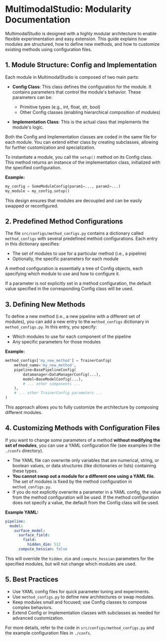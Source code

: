 # MultimodalStudio: Modularity Documentation

MultimodalStudio is designed with a highly modular architecture to enable flexible experimentation and easy extension. This guide explains how modules are structured, how to define new methods, and how to customize existing methods using configuration files.

## 1. Module Structure: Config and Implementation

Each module in MultimodalStudio is composed of two main parts:

- **Config Class**: This class defines the configuration for the module. It contains parameters that control the module's behavior. These parameters can be:
  - Primitive types (e.g., int, float, str, bool)
  - Other Config classes (enabling hierarchical composition of modules)

- **Implementation Class**: This is the actual class that implements the module's logic.

Both the Config and Implementation classes are coded in the same file for each module. You can extend either class by creating subclasses, allowing for further customization and specialization.

To instantiate a module, you call the `setup()` method on its Config class. This method returns an instance of the implementation class, initialized with the specified configuration.

**Example:**
```python
my_config = SomeModuleConfig(param1=..., param2=...)
my_module = my_config.setup()
```

This design ensures that modules are decoupled and can be easily swapped or reconfigured.

## 2. Predefined Method Configurations

The file `src/configs/method_configs.py` contains a dictionary called `method_configs` with several predefined method configurations. Each entry in this dictionary specifies:

- The set of modules to use for a particular method (i.e., a pipeline)
- Optionally, the specific parameters for each module

A method configuration is essentially a tree of Config objects, each specifying which module to use and how to configure it.

If a parameter is not explicitly set in a method configuration, the default value specified in the corresponding Config class will be used.

## 3. Defining New Methods

To define a new method (i.e., a new pipeline with a different set of modules), you can add a new entry to the `method_configs` dictionary in `method_configs.py`. In this entry, you specify:

- Which modules to use for each component of the pipeline
- Any specific parameters for those modules

**Example:**
```python
method_configs['my_new_method'] = TrainerConfig(
    method_name='my_new_method',
    pipeline=BasePipelineConfig(
        datamanager=DataManagerConfig(...),
        model=BaseModelConfig(...),
        # ... other components ...
    ),
    # ... other TrainerConfig parameters ...
)
```

This approach allows you to fully customize the architecture by composing different modules.

## 4. Customizing Methods with Configuration Files

If you want to change some parameters of a method **without modifying the set of modules**, you can use a YAML configuration file (see examples in the `./confs` directory).

- The YAML file can overwrite only variables that are numerical, string, or boolean values, or data structures (like dictionaries or lists) containing these types.
- **You cannot swap out a module for a different one using a YAML file.** The set of modules is fixed by the method configuration in `method_configs.py`.
- If you do not explicitly overwrite a parameter in a YAML config, the value from the method configuration will be used. If the method configuration does not specify a value, the default from the Config class will be used.

**Example YAML:**
```yaml
pipeline:
  model:
    surface_model:
      surface_field:
        field:
          hidden_dim: 512
      compute_hessian: false
```

This will override the `hidden_dim` and `compute_hessian` parameters for the specified modules, but will not change which modules are used.

## 5. Best Practices

- Use YAML config files for quick parameter tuning and experiments.
- Use `method_configs.py` to define new architectures or swap modules.
- Keep modules small and focused; use Config classes to compose complex behaviors.
- Extend Config or Implementation classes with subclasses as needed for advanced customization.

For more details, refer to the code in `src/configs/method_configs.py` and the example configuration files in `./confs`.
